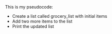 This is my pseudocode:

* Create a list called grocery_list with initial items
* Add two more items to the list
* Print the updated list